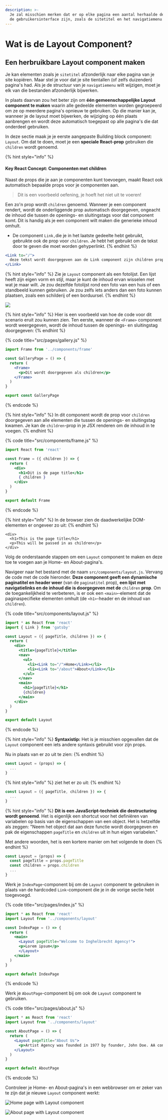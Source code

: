 ```yaml
---
description: >-
  Je zal misschien merken dat er op elke pagina een aantal herhaalde delen van
  de gebruikersinterface zijn, zoals de sitetitel en het navigatiemenu.
---
```


# Wat is de Layout Component?

## Een herbruikbare Layout component maken

Je kan elementen zoals je `sitetitel` afzonderlijk naar elke pagina van je site kopiëren. Maar stel je voor dat je site tientallen \(of zelfs duizenden\) pagina's had. Als je de structuur van je `navigatiemenu` wilt wijzigen, moet je elk van die bestanden afzonderlijk bijwerken.

In plaats daarvan zou het beter zijn om **één gemeenschappelijke Layout component te maken** waarin alle gedeelde elementen worden gegroepeerd om ze op meerdere pagina's opnieuw te gebruiken. Op die manier kan je, wanneer je de layout moet bijwerken, de wijziging op één plaats aanbrengen en wordt deze automatisch toegepast op alle pagina's die dat onderdeel gebruiken.

In deze sectie maak je je eerste aangepaste Building block component: `Layout`. Om dat te doen, moet je een **speciale React-prop** gebruiken die `children` wordt genoemd.

{% hint style="info" %}
#### Key React Concept: Componenten met children

Naast de props die je aan je componenten kunt toevoegen, maakt React ook automatisch bepaalde props voor je componenten aan.

> Dit is een voorbeeld oefening, je hoeft het niet uit te voeren!

Een zo'n prop wordt `children` genoemd. Wanneer je een component rendert, wordt de onderliggende prop automatisch doorgegeven, ongeacht de inhoud die tussen de openings- en sluitingstags voor dat component komt. Dit is handig als je een component wilt maken die generieke inhoud omhult.

* De component `Link,`die je in het laatste gedeelte hebt gebruikt, gebruikte ook de prop voor `children`. Je hebt het gebruikt om de tekst door te geven die moet worden gehyperlinkt.
{% endhint %}

```jsx
<Link to="/">
  deze tekst wordt doorgegeven aan de Link component zijn children prop!
</Link>
```

{% hint style="info" %}
Zie je `Layout` component als een fotolijst. Een lijst heeft zijn eigen vorm en stijl, maar je kunt de inhoud ervan wisselen met wat je maar wilt. Je zou dezelfde fotolijst rond een foto van een huis of een standbeeld kunnen gebruiken. Je zou zelfs iets anders dan een foto kunnen plaatsen, zoals een schilderij of een borduursel.
{% endhint %}

![](../../.gitbook/assets/image%20%28140%29.png)

{% hint style="info" %}
Hier is een voorbeeld van hoe de code voor dit scenario eruit zou kunnen zien. Ten eerste, wanneer de `<Frame>` component  wordt weergegeven, wordt de inhoud tussen de openings- en sluitingstag doorgegeven:
{% endhint %}

{% code title="src/pages/gallery.js" %}
```jsx
import Frame from '../components/frame'

const GalleryPage = () => {
  return (
    <Frame>
      <p>Dit wordt doorgegeven als children</p>
    </Frame>
  )
}

export const GalleryPage
```
{% endcode %}

{% hint style="info" %}
In dit component wordt de prop voor `children` doorgegeven aan alle elementen die tussen de openings- en sluitingstag kwamen. Je kan de `children`-prop in je JSX renderen om de inhoud in te voegen.
{% endhint %}

{% code title="src/components/frame.js" %}
```jsx
import React from 'react'

const Frame = ({ children }) => {
  return (
    <div>
      <h1>Dit is de page title</h1>
      { children }
    </div>
  )
}

export default Frame
```
{% endcode %}

{% hint style="info" %}
In de browser zien de daadwerkelijke DOM-elementen er ongeveer zo uit:
{% endhint %}

```markup
<div>
  <h1>This is the page title</h1>
  <p>This will be passed in as children</p>
</div>
```

Volg de onderstaande stappen om een `Layout` component te maken en deze toe te voegen aan je Home- en About-pagina's.

Navigeer naar het bestand met de naam `src/components/layout.js`. Vervang de code met de code hieronder. **Deze component geeft een dynamische paginatitel en header weer** \(van de `paginatitel` prop\), **een lijst met navigatielinks en de inhoud die is doorgegeven met de** `children` **prop**. Om de toegankelijkheid te verbeteren, is er ook een `<main>`-element dat de paginaspecifieke elementen omhult \(de `<h1>`-header en de inhoud van `children`\).

{% code title="src/components/layout.js" %}
```jsx
import * as React from 'react'
import { Link } from 'gatsby'

const Layout = ({ pageTitle, children }) => {
  return (
    <div>
      <title>{pageTitle}</title>
      <nav>
        <ul>
          <li><Link to="/">Home</Link></li>
          <li><Link to="/about">About</Link></li>
        </ul>
      </nav>
      <main>
        <h1>{pageTitle}</h1>
        {children}
      </main>
    </div>
  )
}

export default Layout
```
{% endcode %}

{% hint style="info" %}
**Syntaxistip:** Het is je misschien opgevallen dat de `Layout` component een iets andere syntaxis gebruikt voor zijn props.

Nu in plaats van er zo uit te zien:
{% endhint %}

```jsx
const Layout = (props) => {
  ...
}
```

{% hint style="info" %}
ziet het er zo uit:
{% endhint %}

```jsx
const Layout = ({ pageTitle, children }) => {
  ...
}
```

{% hint style="info" %}
**Dit is een JavaScript-techniek die destructuring wordt genoemd**. Het is eigenlijk een shortcut voor het definiëren van variabelen op basis van de eigenschappen van een object. Het is hetzelfde als zeggen: "Neem het object dat aan deze functie wordt doorgegeven en pak de eigenschappen `pageTitle` en `children` uit in hun eigen variabelen."

Met andere woorden, het is een kortere manier om het volgende te doen
{% endhint %}

```jsx
const Layout = (props) => {
  const pageTitle = props.pageTitle
  const children = props.children
  ...
}
```

Werk je `IndexPage`-component bij om de `Layout` component te gebruiken in plaats van de hardcoded `Link`-component die je in de vorige sectie hebt toegevoegd.

{% code title="src/pages/index.js" %}
```jsx
import * as React from 'react'
import Layout from '../components/layout'

const IndexPage = () => {
  return (
    <main>
      <Layout pageTitle="Welcome to Inghelbrecht Agency!">
      <p>Lorem ipsum</p>
      </Layout>
    </main>
  )
}

export default IndexPage
```
{% endcode %}

Werk je `AboutPage`-component bij om ook de `Layout` component te gebruiken.

{% code title="src/pages/about.js" %}
```jsx
import * as React from 'react'
import Layout from '../components/layout'

const AboutPage = () => {
  return (
    <Layout pageTitle="About Us">
      <p>Artist Agency was founded in 1977 by founder, John Doe. AA continues to be at the forefront of art by establishing the careers of our talents on a holistic level -- and setting trends within the industry. </p>
    </Layout>
  )
}

export default AboutPage
```
{% endcode %}

Controleer je Home- en About-pagina's in een webbrowser om er zeker van te zijn dat je nieuwe `Layout` component werkt:

![Home page with Layout component](../../.gitbook/assets/image%20%28101%29.png)

![About page with Layout component](../../.gitbook/assets/image%20%2839%29.png)

